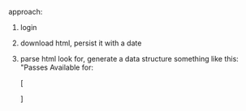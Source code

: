 approach:

1. login
2. download html, persist it with a date

3. parse html look for, generate a data structure something like this:
   "Passes Available for:

   [

   ]
